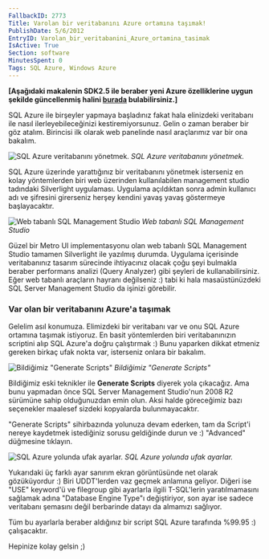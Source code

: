 ```yaml
---
FallbackID: 2773
Title: Varolan bir veritabanını Azure ortamına taşımak!
PublishDate: 5/6/2012
EntryID: Varolan_bir_veritabanini_Azure_ortamina_tasimak
IsActive: True
Section: software
MinutesSpent: 0
Tags: SQL Azure, Windows Azure
---
```

**[Aşağıdaki makalenin SDK2.5 ile beraber yeni Azure özelliklerine uygunşekilde güncellenmiş halini[burada](http://daron.yondem.com/software/post/Veritabaninizi_Azure_ortamina_tasimak_SDK2_5)bulabilirsiniz.]**SQL Azure ile birşeyler yapmaya başladınız fakat hala elinizdeki
veritabanı ile nasıl ilerleyebileceğinizi kestiremiyorsunuz. Gelin o
zaman beraber bir göz atalım. Birincisi ilk olarak web panelinde nasıl
araçlarımız var bir ona bakalım.

![SQL Azure veritabanını
yönetmek.](media/Varolan_bir_veritabanini_Azure_ortamina_tasimak/sqlmanage.png)
*SQL Azure veritabanını yönetmek.*

SQL Azure üzerinde yarattığınız bir veritabanını yönetmek isterseniz en
kolay yöntemlerden biri web üzerinden kullanılabilen management studio
tadındaki Silverlight uygulaması. Uygulama açıldıktan sonra admin
kullanıcı adı ve şifresini girerseniz herşey kendini yavaş yavaş
göstermeye başlayacaktır.

![Web tabanlı SQL Management
Studio](media/Varolan_bir_veritabanini_Azure_ortamina_tasimak/sqlmanage2.png)
*Web tabanlı SQL Management Studio*

Güzel bir Metro UI implementasyonu olan web tabanlı SQL Management
Studio tamamen Silverlight ile yazılmış durumda. Uygulama içerisinde
veritabanınız tasarım sürecinde ihtiyacınız olacak çoğu şeyi bulmakla
beraber performans analizi (Query Analyzer) gibi şeyleri de
kullanabilirsiniz. Eğer web tabanlı araçların hayranı değilseniz :) tabi
ki hala masaüstünüzdeki SQL Server Management Studio da işinizi
görebilir.

### Var olan bir veritabanını Azure'a taşımak

Gelelim asıl konumuza. Elimizdeki bir veritabanı var ve onu SQL Azure
ortamına taşımak istiyoruz. En basit yöntemlerden biri veritabanınızın
scriptini alıp SQL Azure'a doğru çalıştırmak :) Bunu yaparken dikkat
etmeniz gereken birkaç ufak nokta var, isterseniz onlara bir bakalım.

![Bildiğimiz "Generate
Scripts"](media/Varolan_bir_veritabanini_Azure_ortamina_tasimak/sqlmanage3.png)
*Bildiğimiz "Generate Scripts"*

Bildiğimiz eski teknikler ile **Generate Scripts** diyerek yola
çıkacağız. Ama bunu yapmadan önce SQL Server Management Studio'nun 2008
R2 sürümüne sahip olduğunuzdan emin olun. Aksi halde göreceğimiz bazı
seçenekler maalesef sizdeki kopyalarda bulunmayacaktır.

"Generate Scripts" sihirbazında yolunuza devam ederken, tam da Script'i
nereye kaydetmek istediğiniz sorusu geldiğinde durun ve :) "Advanced"
düğmesine tıklayın.

![SQL Azure yolunda ufak
ayarlar.](media/Varolan_bir_veritabanini_Azure_ortamina_tasimak/sqlmanage4.png)
*SQL Azure yolunda ufak ayarlar.*

Yukarıdaki üç farklı ayar sanırım ekran görüntüsünde net olarak
gözüküyordur :) Biri UDDT'lerden vaz geçmek anlamına geliyor. Diğeri ise
"USE" keyword'ü ve filegroup gibi ayarlarla ilgili T-SQL'lerin
yaratılmamasını sağlamak adına "Database Engine Type"ı değiştiriyor, son
ayar ise sadece veritabanı şemasını değil berbarinde datayı da almamızı
sağlıyor.

Tüm bu ayarlarla beraber aldığınız bir script SQL Azure tarafında %99.95
:) çalışacaktır.

Hepinize kolay gelsin ;)


